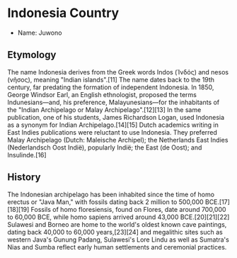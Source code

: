 # Indonesia Country

- Name: Juwono

## Etymology

The name Indonesia derives from the Greek words Indos (Ἰνδός) and nesos (νῆσος), meaning "Indian islands".[11] The name dates back to the 19th century, far predating the formation of independent Indonesia. In 1850, George Windsor Earl, an English ethnologist, proposed the terms Indunesians—and, his preference, Malayunesians—for the inhabitants of the "Indian Archipelago or Malay Archipelago".[12][13] In the same publication, one of his students, James Richardson Logan, used Indonesia as a synonym for Indian Archipelago.[14][15] Dutch academics writing in East Indies publications were reluctant to use Indonesia. They preferred Malay Archipelago (Dutch: Maleische Archipel); the Netherlands East Indies (Nederlandsch Oost Indië), popularly Indië; the East (de Oost); and Insulinde.[16]

## History

The Indonesian archipelago has been inhabited since the time of homo erectus or "Java Man," with fossils dating back 2 million to 500,000 BCE.[17][18][19] Fossils of homo floresiensis, found on Flores, date around 700,000 to 60,000 BCE, while homo sapiens arrived around 43,000 BCE.[20][21][22] Sulawesi and Borneo are home to the world's oldest known cave paintings, dating back 40,000 to 60,000 years,[23][24] and megalithic sites such as western Java's Gunung Padang, Sulawesi's Lore Lindu as well as Sumatra's Nias and Sumba reflect early human settlements and ceremonial practices.
